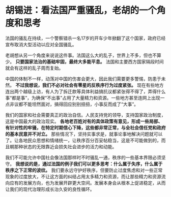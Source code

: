 

# 胡锡进：看法国严重骚乱，老胡的一个角度和思考

法国的骚乱在持续，一个警察错杀一名17岁的开车少年掀翻了这个国家，政府已经宣布取消大型活动以应对全国骚乱。

老胡想从另一个角度来说说这件事。法国这么大的乱子，世界上不多，但也不算少。 **只要国家法治的基础牢固，最终大多能平息。**
法国和主要西方国家隔段时间就会有这样的乱子周而复始。

中国的体制不一样，动荡对中国的伤害会更大，因此我们需要更多警惕，防患于未然。 **不过我想说，我们不必对社会有零星的反秩序行为过度紧张。**
现在有些地方连出两个越级上访，有人为了拆迁款等具体利益搞抗议都紧张得不得了，弄得什么事“都是事”，为确保“不出事”占用了大量精力和资源。一些地方甚至连网上出现一点非议都不能坦然面对，搞得回应别别扭扭，小事反而成了“大事”。

我们的国家和社会需要真正的政治自信。人民支持党的领导，支持国家政治制度，这是中国最大的政治现实。
**各地老百姓对有的具体政策有意见，形成一些局部、有针对性的牢骚，在特定时期信心下降，这些都非常正常，与全社会信任党和政府的基本民意并不对立。**
那些情况下，坚持实事求是，就事论事地解决问题就可以了。让各地民众思想和情绪统一，让秩序百分百妥帖稳当，这是不可能做到的，而且朝那种状态的无限靠近会损失社会进步的活力和动能。

我们不可能允许中国社会像法国那样时不时骚乱一通，秩序的一些基本界限必须坚守。
**我想说的是，通过法国的例子我们可以更多思考：什么属于失序，什么属于秩序之下正常的波纹。**
我们要永远守护好秩序，但要防止过度焦虑和对一些正常现象的过度放大，不让这方面的纠结占用太多精力和资源，而让那些精力和资源流向应有的发展方向，也为发展开辟更大空间。发展本身会从根本上促进稳定，从而让我们的现代治理形成长治久安的良性循环。

